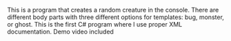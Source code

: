 This is a program that creates a random creature in the console. There are different body parts with three different options for templates:
bug, monster, or ghost. This is the first C# program where I use proper XML documentation.
Demo video included
